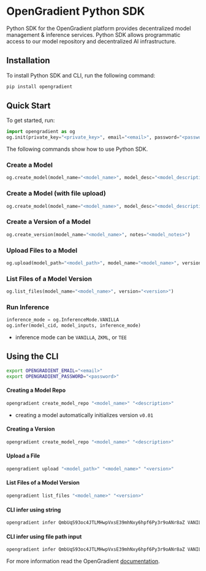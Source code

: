 # OpenGradient Python SDK
Python SDK for the OpenGradient platform provides decentralized model management & inference services. Python SDK allows programmatic access to our model repository and decentralized AI infrastructure. 

## Installation

To install Python SDK and CLI, run the following command:
```python
pip install opengradient
```

## Quick Start

To get started, run:

```python
import opengradient as og
og.init(private_key="<private_key>", email="<email>", password="<password>")
```

The following commands show how to use Python SDK.

### Create a Model
```python
og.create_model(model_name="<model_name>", model_desc="<model_description>")
```

### Create a Model (with file upload)
```python
og.create_model(model_name="<model_name>", model_desc="<model_description>", model_path="<model_path>")
```

### Create a Version of a Model
```python
og.create_version(model_name="<model_name>", notes="<model_notes>")
```

### Upload Files to a Model
```python
og.upload(model_path="<model_path>", model_name="<model_name>", version="<version>")
```

### List Files of a Model Version
```python
og.list_files(model_name="<model_name>", version="<version>")
```

### Run Inference
```python
inference_mode = og.InferenceMode.VANILLA
og.infer(model_cid, model_inputs, inference_mode)
```
 - inference mode can be `VANILLA`, `ZKML`, or `TEE`


## Using the CLI

```bash
export OPENGRADIENT_EMAIL="<email>"
export OPENGRADIENT_PASSWORD="<password>"
```

#### Creating a Model Repo
```bash
opengradient create_model_repo "<model_name>" "<description>" 
```
- creating a model automatically initializes version `v0.01`

#### Creating a Version
```bash
opengradient create_model_repo "<model_name>" "<description>" 
```

#### Upload a File
```bash
opengradient upload "<model_path>" "<model_name>" "<version>" 
```

#### List Files of a Model Version
```bash
opengradient list_files "<model_name>" "<version>"
```

####  CLI infer using string 
```bash
opengradient infer QmbUqS93oc4JTLMHwpVxsE39mhNxy6hpf6Py3r9oANr8aZ VANILLA '{"num_input1":[1.0, 2.0, 3.0], "num_input2":10, "str_input1":["hello", "ONNX"], "str_input2":" world"}'
```

#### CLI infer using file path input
```bash
opengradient infer QmbUqS93oc4JTLMHwpVxsE39mhNxy6hpf6Py3r9oANr8aZ VANILLA --input_file input.json
```

For more information read the OpenGradient [documentation](https://docs.opengradient.ai/).